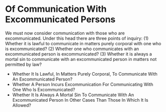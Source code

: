# Of Communication With Excommunicated Persons

We must now consider communication with those who are excommunicated. Under this head there are three points of inquiry:
(1) Whether it is lawful to communicate in matters purely corporal with one who is excommunicated?
(2) Whether one who communicates with an excommunicated person is excommunicated?
(3) Whether it is always a mortal sin to communicate with an excommunicated person in matters not permitted by law?

* Whether It Is Lawful, In Matters Purely Corporal, To Communicate With An Excommunicated Person?
* Whether A Person Incurs Excommunication For Communicating With One Who Is Excommunicated?
* Whether It Is Always A Mortal Sin To Communicate With An Excommunicated Person In Other Cases Than Those In Which It Is Allowed?